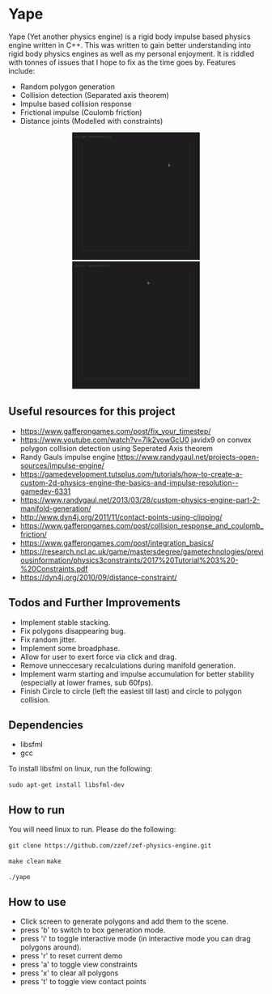 # Yape

Yape (Yet another physics engine) is a rigid body impulse based physics engine written in C++. This was written to gain better understanding into rigid body physics engines as well as my personal enjoyment. It is riddled with tonnes of issues that I hope to fix as the time goes by. Features include:

- Random polygon generation
- Collision detection (Separated axis theorem)
- Impulse based collision response
- Frictional impulse (Coulomb friction)
- Distance joints (Modelled with constraints)

<p align="center">
  <img src="https://raw.githubusercontent.com/zzef/yape/master/demos/final_demo1.gif" width="50%" />
  <img src="https://raw.githubusercontent.com/zzef/yape/master/demos/final_demo2.gif" width="50%" /> 
</p>

## Useful resources for this project

- https://www.gafferongames.com/post/fix_your_timestep/
- https://www.youtube.com/watch?v=7Ik2vowGcU0 javidx9 on convex polygon collision detection using Seperated Axis theorem
- Randy Gauls impulse engine https://www.randygaul.net/projects-open-sources/impulse-engine/
- https://gamedevelopment.tutsplus.com/tutorials/how-to-create-a-custom-2d-physics-engine-the-basics-and-impulse-resolution--gamedev-6331
- https://www.randygaul.net/2013/03/28/custom-physics-engine-part-2-manifold-generation/
- http://www.dyn4j.org/2011/11/contact-points-using-clipping/
- https://www.gafferongames.com/post/collision_response_and_coulomb_friction/
- https://www.gafferongames.com/post/integration_basics/
- https://research.ncl.ac.uk/game/mastersdegree/gametechnologies/previousinformation/physics3constraints/2017%20Tutorial%203%20-%20Constraints.pdf
- https://dyn4j.org/2010/09/distance-constraint/


## Todos and Further Improvements

- Implement stable stacking.
- Fix polygons disappearing bug.
- Fix random jitter.
- Implement some broadphase.
- Allow for user to exert force via click and drag.
- Remove unneccesary recalculations during manifold generation.
- Implement warm starting and impulse accumulation for better stability (especially at lower frames, sub 60fps).
- Finish Circle to circle (left the easiest till last) and circle to polygon collision.

## Dependencies
- libsfml
- gcc

To install libsfml on linux, run the following:

`sudo apt-get install libsfml-dev`

## How to run
You will need linux to run. Please do the following:

`git clone https://github.com/zzef/zef-physics-engine.git`

`make clean`
`make`

`./yape`

## How to use

- Click screen to generate polygons and add them to the scene. 
- press 'b' to switch to box generation mode.
- press 'i' to toggle interactive mode (in interactive mode you can drag polygons around).
- press 'r' to reset current demo
- press 'a' to toggle view constraints
- press 'x' to clear all polygons
- press 't' to toggle view contact points
